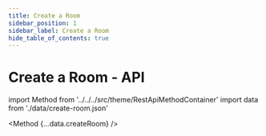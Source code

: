 ```yaml
---
title: Create a Room
sidebar_position: 1
sidebar_label: Create a Room
hide_table_of_contents: true
---
```


# Create a Room - API

import Method from '../../../src/theme/RestApiMethodContainer'
import data from './data/create-room.json'

<Method
{...data.createRoom}
/>
